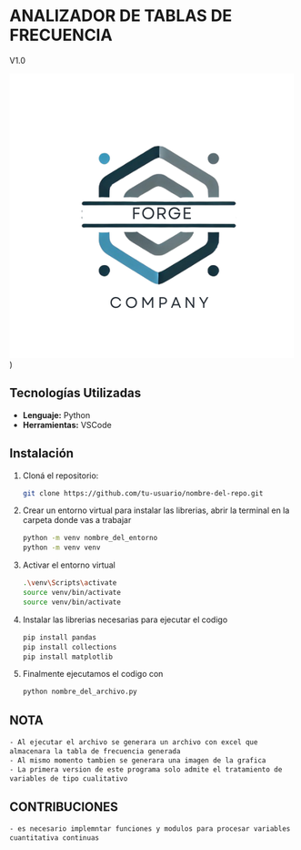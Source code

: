 # ANALIZADOR DE TABLAS DE FRECUENCIA

V1.0

![Empresa encargada](./src/img/FORGE_FINL.png))

## Tecnologías Utilizadas

- **Lenguaje:**  Python 
- **Herramientas:** VSCode 

## Instalación

1. Cloná el repositorio:
   ```bash
   git clone https://github.com/tu-usuario/nombre-del-repo.git

2. Crear un entorno virtual para instalar las librerias, abrir la terminal en la carpeta donde vas a trabajar
    ```bash
    python -m venv nombre_del_entorno
    python -m venv venv

3. Activar el entorno virtual
    ```bash
    .\venv\Scripts\activate
    source venv/bin/activate
    source venv/bin/activate
    
3. Instalar las librerias necesarias para ejecutar el codigo
    ```bash
    pip install pandas
    pip install collections
    pip install matplotlib

4. Finalmente ejecutamos el codigo con 
    ```bash
    python nombre_del_archivo.py 
    
## NOTA
    - Al ejecutar el archivo se generara un archivo con excel que almacenara la tabla de frecuencia generada 
    - Al mismo momento tambien se generara una imagen de la grafica
    - La primera version de este programa solo admite el tratamiento de variables de tipo cualitativo

## CONTRIBUCIONES
    - es necesario implemntar funciones y modulos para procesar variables cuantitativa continuas
